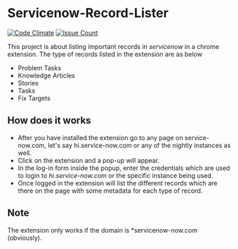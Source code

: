 # Servicenow-Record-Lister

[![Code Climate](https://codeclimate.com/github/dushyant89/Servicenow-Record-Lister/badges/gpa.svg)](https://codeclimate.com/github/dushyant89/Servicenow-Record-Lister)
[![Issue Count](https://codeclimate.com/github/dushyant89/Servicenow-Record-Lister/badges/issue_count.svg)](https://codeclimate.com/github/dushyant89/Servicenow-Record-Lister)

This project is about listing important records in *servicenow* in a chrome extension. The type of records listed in the extension are as below
* Problem Tasks
* Knowledge Articles
* Stories
* Tasks
* Fix Targets

## How does it works
* After you have installed the extension go to any page on service-now.com, let's say hi.service-now.com or any of the nightly instances as well.
* Click on the extension and a pop-up will appear.
* In the log-in form inside the popup, enter the credentials which are used to login to *hi.service-now.com* or the specific instance being used.
* Once logged in the extension will list the different records which are there on the page with some metadata for each type of record.

## Note
The extension only works if the domain is *servicenow-now.com (obviously). 
